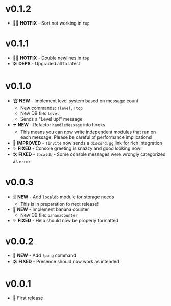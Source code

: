 # v0.1.2
- 👨‍🚒 **HOTFIX** - Sort not working in `top`

# v0.1.1
- 👨‍🚒 **HOTFIX** - Double newlines in `top`
- 🛠️ **DEPS** - Upgraded all to latest

# v0.1.0
- 🏆 **NEW** - Implement level system based on message count
  - New commands: `!level`, `!top`
  - New DB file: `level`
  - Sends a "Level up!" message
- ☂️ **NEW** - Refactor `handleMessage` into hooks
  - This means you can now write independent modules that run on each message. Please be careful of performance implications!
- 🔗 **IMPROVED** - `!invite` now sends a `discord.gg` link for rich integration
- ✨ **FIXED** - Console greeting is snazzy and good looking now!
- 🛠️ **FIXED** - `localdb` - Some console messages were wrongly categorized as `error`

# v0.0.3
- 🗄️ **NEW** - Add `localdb` module for storage needs
  - This is in preparation fo next release!
- 🍌 **NEW** - Implement banana counter
  - New DB file: `bananaCounter`
- ✨ **FIXED** - Help should now be properly formatted

# v0.0.2
- 🏓 **NEW** - Add `!pong` command
- 🛠️ **FIXED** - Presence should now work as intended

# v0.0.1
- 🎉 First release